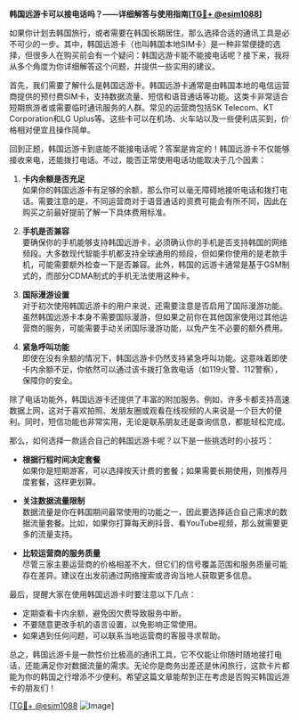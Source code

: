 **韩国远游卡可以接电话吗？——详细解答与使用指南[[TG💪+ @esim1088](https://t.me/s/esim1088)]**

如果你计划去韩国旅行，或者需要在韩国长期居住，那么选择合适的通讯工具是必不可少的一步。其中，韩国远游卡（也叫韩国本地SIM卡）是一种非常便捷的选择，但很多人在购买前会有一个疑问：韩国远游卡能不能接电话呢？接下来，我将从多个角度为你详细解答这个问题，并提供一些实用的建议。

首先，我们需要了解什么是韩国远游卡。韩国远游卡通常是由韩国本地的电信运营商提供的预付费SIM卡，支持数据流量、短信和语音通话等功能。这类卡非常适合短期旅游者或需要临时通讯服务的人群。常见的运营商包括SK Telecom、KT Corporation和LG Uplus等。这些卡可以在机场、火车站以及一些便利店买到，价格相对便宜且操作简单。

回到正题，韩国远游卡到底能不能接电话呢？答案是肯定的！韩国远游卡不仅能够接收来电，还能拨打电话。不过，能否正常使用电话功能取决于几个因素：

1. **卡内余额是否充足**  
   如果你的韩国远游卡有足够的余额，那么你可以毫无障碍地接听电话和拨打电话。需要注意的是，不同运营商对于语音通话的资费可能会有所不同，因此在购买之前最好提前了解一下具体费用标准。

2. **手机是否兼容**  
   要确保你的手机能够支持韩国远游卡，必须确认你的手机是否支持韩国的网络频段。大多数现代智能手机都支持全球通用的频段，但如果你使用的是老款手机，可能需要额外检查一下是否兼容。此外，韩国的远游卡通常是基于GSM制式的，而部分CDMA制式的手机无法使用这种卡。

3. **国际漫游设置**  
   对于初次使用韩国远游卡的用户来说，还需要注意是否启用了国际漫游功能。虽然韩国远游卡本身不需要国际漫游，但如果之前你在其他国家使用过其他运营商的服务，可能需要手动关闭国际漫游功能，以免产生不必要的额外费用。

4. **紧急呼叫功能**  
   即使在没有余额的情况下，韩国远游卡仍然支持紧急呼叫功能。这意味着即使卡内余额不足，你依然可以通过该卡拨打急救电话（如119火警、112警察），保障你的安全。

除了电话功能外，韩国远游卡还提供了丰富的附加服务。例如，许多卡都支持高速数据上网，这对于喜欢拍照、发朋友圈或观看在线视频的人来说是一个巨大的便利。同时，短信功能也非常实用，无论是联系朋友还是查询信息，都能轻松完成。

那么，如何选择一款适合自己的韩国远游卡呢？以下是一些挑选时的小技巧：

- **根据行程时间决定套餐**  
  如果你是短期游客，可以选择按天计费的套餐；如果需要长期使用，则推荐月度套餐，这样更划算。
  
- **关注数据流量限制**  
  数据流量是你在韩国期间最常使用的功能之一，因此要选择适合自己需求的数据流量套餐。比如，如果你打算每天刷抖音、看YouTube视频，那么就需要更多的流量支持。

- **比较运营商的服务质量**  
  尽管三家主要运营商的价格相差不大，但它们的信号覆盖范围和服务质量可能存在差异。建议在出发前通过网络搜索或咨询当地人获取更多信息。

最后，提醒大家在使用韩国远游卡时要注意以下几点：

- 定期查看卡内余额，避免因欠费导致服务中断。
- 不要随意更改手机的语言设置，以免影响正常使用。
- 如果遇到任何问题，可以联系当地运营商的客服寻求帮助。

总之，韩国远游卡是一款性价比极高的通讯工具，它不仅能让你随时随地接打电话，还能满足你对数据流量的需求。无论你是商务出差还是休闲旅行，这款卡片都能为你的韩国之行增添不少便利。希望这篇文章能帮到正在考虑是否购买韩国远游卡的朋友们！

[[TG💪+ @esim1088](https://t.me/s/esim1088) ![Image](https://i.postimg.cc/4NQfJmqS/Snipaste-2025-05-13-00-14-12.png)]